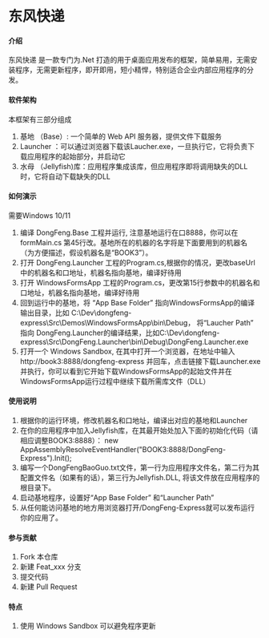 # 东风快递

#### 介绍

东风快递 是一款专门为.Net 打造的用于桌面应用发布的框架，简单易用，无需安装程序，无需更新程序，即开即用，短小精悍，特别适合企业内部应用程序的分发。

#### 软件架构
本框架有三部分组成 

1.  基地 （Base）: 一个简单的 Web API 服务器，提供文件下载服务
2.  Launcher ：可以通过浏览器下载该Laucher.exe，一旦执行它，它将负责下载应用程序的起始部分，并启动它
3.  水母 （Jellyfish)库：应用程序集成该库，但应用程序即将调用缺失的DLL时，它将自动下载缺失的DLL


#### 如何演示

需要Windows 10/11

1.  编译 DongFeng.Base 工程并运行, 注意基地运行在口8888，你可以在formMain.cs 第45行改。基地所在的机器的名字将是下面要用到的机器名（为方便描述，假设机器名是“BOOK3”）。
2.  打开 DongFeng.Launcher 工程的Program.cs,根据你的情况，更改baseUrl中的机器名和口地址，机器名指向基地，编译好待用
3.  打开 WindowsFormsApp 工程的Program.cs，更改第15行参数中的机器名和口地址，机器名指向基地，编译好待用
4.  回到运行中的基地，将 “App Base Folder” 指向WindowsFormsApp的编译输出目录，比如 C:\Dev\dongfeng-express\Src\Demos\WindowsFormsApp\bin\Debug， 将“Laucher Path” 指向 DongFeng.Launcher的编译结果，比如C:\Dev\dongfeng-express\Src\DongFeng.Launcher\bin\Debug\DongFeng.Launcher.exe
5.  打开一个 Windows Sandbox, 在其中打开一个浏览器，在地址中输入 http://book3:8888/dongfeng-express 并回车，点击链接下载Launcher.exe并执行，你可以看到它开始下载WindowsFormsApp的起始文件并在WindowsFormsApp运行过程中继续下载所需库文件（DLL）

#### 使用说明

1.  根据你的运行环境，修改机器名和口地址，编译出对应的基地和Launcher
2.  在你的应用程序中加入Jellyfish库，在其最开始处加入下面的初始化代码（请相应调整BOOK3:8888）：
        new AppAssemblyResolveEventHandler("BOOK3:8888/DongFeng-Express").Init();
3.  编写一个DongFengBaoGuo.txt文件，第一行为应用程序文件名，第二行为其配置文件名（如果有的话），第三行为Jellyfish.DLL, 将该文件放在应用程序的根目录下。
4.  启动基地程序，设置好“App Base Folder” 和“Launcher Path”
5.  从任何能访问基地的地方用浏览器打开/DongFeng-Express就可以发布运行你的应用了。

#### 参与贡献

1.  Fork 本仓库
2.  新建 Feat_xxx 分支
3.  提交代码
4.  新建 Pull Request


#### 特点

1.  使用 Windows Sandbox 可以避免程序更新
